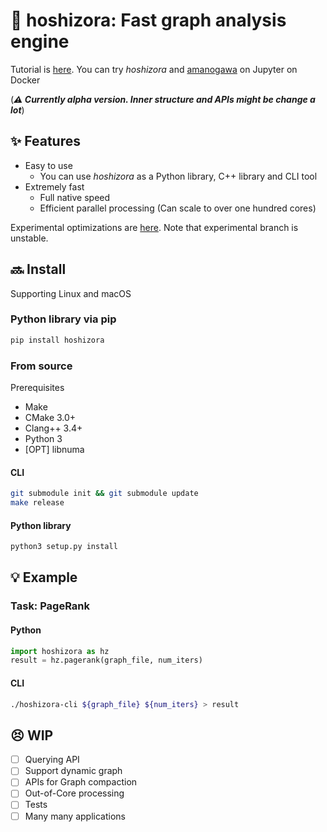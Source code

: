 # :stars: hoshizora: Fast graph analysis engine
Tutorial is [here](https://github.com/hoshizora-project/tutorial).
You can try *hoshizora* and [amanogawa](https://github.com/hoshizora-project/amanogawa) on Jupyter on Docker

(***:warning: Currently alpha version. Inner structure and APIs might be change a lot***)


## :sparkles: Features
* Easy to use
  * You can use *hoshizora* as a Python library, C++ library and CLI tool
* Extremely fast
  * Full native speed
  * Efficient parallel processing (Can scale to over one hundred cores)

Experimental optimizations are [here](https://github.com/amaya382/hoshizora/tree/experimental).
Note that experimental branch is unstable.


## :soon: Install
Supporting Linux and macOS

### Python library via pip
```sh
pip install hoshizora
```

### From source
Prerequisites
* Make
* CMake 3.0+ 
* Clang++ 3.4+
* Python 3
* \[OPT\] libnuma

#### CLI
```sh
git submodule init && git submodule update
make release
```

#### Python library
```sh
python3 setup.py install
```


## :bulb: Example
### Task: PageRank
#### Python
```python
import hoshizora as hz
result = hz.pagerank(graph_file, num_iters)
```

#### CLI
```sh
./hoshizora-cli ${graph_file} ${num_iters} > result
```


## :persevere: WIP
* [ ] Querying API
* [ ] Support dynamic graph
* [ ] APIs for Graph compaction
* [ ] Out-of-Core processing
* [ ] Tests
* [ ] Many many applications